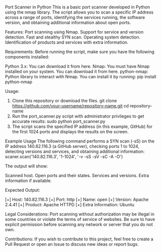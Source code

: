 Port Scanner in Python
This is a basic port scanner developed in Python using the nmap library. The script allows you to scan a specific IP address across a range of ports, identifying the services running, the software version, and obtaining additional information about open ports.

Features:
Port scanning using Nmap.
Support for service and version detection.
Fast and stealthy SYN scan.
Operating system detection.
Identification of products and services with extra information.

Requirements:
Before running the script, make sure you have the following components installed:

Python 3.x: You can download it from here.
Nmap: You must have Nmap installed on your system. You can download it from here.
python-nmap: Python library to interact with Nmap. You can install it by running:
  pip install python-nmap

Usage:
1. Clone this repository or download the files.
  git clone https://github.com/your-username/repository-name.git
  cd repository-name
2. Run the port_scanner.py script with administrator privileges to get accurate results:
  sudo python port_scanner.py
3. The script scans the specified IP address (in this example, GitHub) for the first 1024 ports and displays the results on the screen.

Example Usage
The following command performs a SYN scan (-sS) on the IP address 140.82.116.3 (a GitHub server), checking ports 1 to 1024, detecting versions and services, and obtaining additional information:
  scaner.scan('140.82.116.3', '1-1024', '-v -sS -sV -sC -A -O')

The output will show:

  Scanned host.
  Open ports and their states.
  Services and versions.
  Extra information if available.

Expected Output:

  [+] Host: 140.82.116.3
  [+] Port: http
  [+] Name: open
  [+] Version: Apache 2.4.41
  [+] Product: Apache HTTPD
  [+] Extra Information: Ubuntu

Legal Considerations:
Port scanning without authorization may be illegal in some countries or violate the terms of service of websites. Be sure to have explicit permission before scanning any network or server that you do not own.

Contributions:
If you wish to contribute to this project, feel free to create a Pull Request or open an Issue to discuss new ideas or report bugs.
